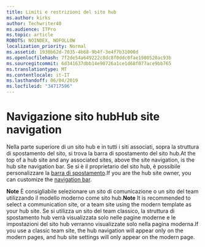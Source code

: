 ```yaml
---
title: Limiti e restrizioni del sito hub
ms.author: kirks
author: Techwriter40
ms.audience: ITPro
ms.topic: article
ROBOTS: NOINDEX, NOFOLLOW
localization_priority: Normal
ms.assetid: 1930b62d-7035-4b68-9b4f-3e4f7b31000d
ms.openlocfilehash: 7f2de54a649222c8dc8f0ddc0fae1980520ac93b
ms.sourcegitcommit: 6d341637dbb14e90726a1ce1d68f077ace9bb765
ms.translationtype: MT
ms.contentlocale: it-IT
ms.lasthandoff: 06/04/2019
ms.locfileid: "34717596"
---
```

# <a name="hub-site-navigation"></a><span data-ttu-id="49339-102">Navigazione sito hub</span><span class="sxs-lookup"><span data-stu-id="49339-102">Hub site navigation</span></span>

<span data-ttu-id="49339-103">Nella parte superiore di un sito hub e in tutti i siti associati, sopra la struttura di spostamento del sito, si trova la barra di spostamento del sito hub.</span><span class="sxs-lookup"><span data-stu-id="49339-103">At the top of a hub site and any associated sites, above the site navigation, is the hub site navigation bar.</span></span> <span data-ttu-id="49339-104">Se si è il proprietario del sito hub, è possibile personalizzare la [barra di spostamento](https://support.office.com/en-us/article/customize-the-navigation-on-your-sharepoint-site-3cd61ae7-a9ed-4e1e-bf6d-4655f0bf25ca#hubnav).</span><span class="sxs-lookup"><span data-stu-id="49339-104">If you are the hub site owner, you can customize the [navigation bar](https://support.office.com/en-us/article/customize-the-navigation-on-your-sharepoint-site-3cd61ae7-a9ed-4e1e-bf6d-4655f0bf25ca#hubnav).</span></span> 

<span data-ttu-id="49339-105">**Note** È consigliabile selezionare un sito di comunicazione o un sito del team utilizzando il modello moderno come sito hub.</span><span class="sxs-lookup"><span data-stu-id="49339-105">**Note** It is recommended to select a communication site, or a team site using the modern template as your hub site.</span></span> <span data-ttu-id="49339-106">Se si utilizza un sito del team classico, la struttura di spostamento hub verrà visualizzata solo nelle pagine moderne e le impostazioni del sito hub verranno visualizzate solo nella pagina moderna.</span><span class="sxs-lookup"><span data-stu-id="49339-106">If you use a classic team site, the hub navigation will appear only on the modern pages, and hub site settings will only appear on the modern page.</span></span> 


